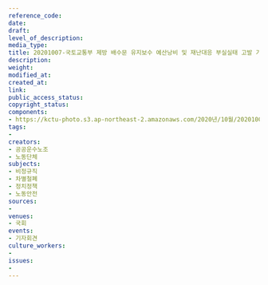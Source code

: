```yaml
---
reference_code: 
date: 
draft: 
level_of_description: 
media_type: 
title: 20201007-국토교통부 제방 배수문 유지보수 예산낭비 및 재난대응 부실실태 고발 기자회견
description: 
weight: 
modified_at: 
created_at: 
link: 
public_access_status: 
copyright_status: 
components:
- https://kctu-photo.s3.ap-northeast-2.amazonaws.com/2020년/10월/20201007-국토교통부+제방+배수문+유지보수+예산낭비+및+재난대응+부실실태+고발+기자회견/_W5D0023.jpg
tags:
- 
creators:
- 공공운수노조
- 노동단체
subjects:
- 비정규직
- 차별철폐
- 정치정책
- 노동안전
sources:
- 
venues:
- 국회
events:
- 기자회견
culture_workers:
- 
issues:
- 
---
```

